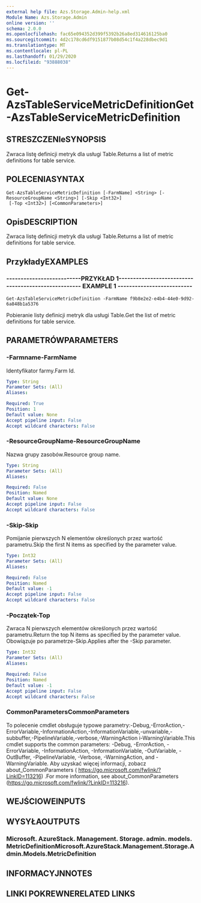 ```yaml
---
external help file: Azs.Storage.Admin-help.xml
Module Name: Azs.Storage.Admin
online version: ''
schema: 2.0.0
ms.openlocfilehash: fac65e094352d399f5392b26a8ed314616125ba0
ms.sourcegitcommit: 4d2c178cd6df9151877b08d54c1f4a228dbec9d1
ms.translationtype: MT
ms.contentlocale: pl-PL
ms.lasthandoff: 01/29/2020
ms.locfileid: "93888038"
---
```

# <span data-ttu-id="5522b-101">Get-AzsTableServiceMetricDefinition</span><span class="sxs-lookup"><span data-stu-id="5522b-101">Get-AzsTableServiceMetricDefinition</span></span>

## <span data-ttu-id="5522b-102">STRESZCZENIe</span><span class="sxs-lookup"><span data-stu-id="5522b-102">SYNOPSIS</span></span>
<span data-ttu-id="5522b-103">Zwraca listę definicji metryk dla usługi Table.</span><span class="sxs-lookup"><span data-stu-id="5522b-103">Returns a list of metric definitions for table service.</span></span>

## <span data-ttu-id="5522b-104">POLECENIA</span><span class="sxs-lookup"><span data-stu-id="5522b-104">SYNTAX</span></span>

```
Get-AzsTableServiceMetricDefinition [-FarmName] <String> [-ResourceGroupName <String>] [-Skip <Int32>]
 [-Top <Int32>] [<CommonParameters>]
```

## <span data-ttu-id="5522b-105">Opis</span><span class="sxs-lookup"><span data-stu-id="5522b-105">DESCRIPTION</span></span>
<span data-ttu-id="5522b-106">Zwraca listę definicji metryk dla usługi Table.</span><span class="sxs-lookup"><span data-stu-id="5522b-106">Returns a list of metric definitions for table service.</span></span>

## <span data-ttu-id="5522b-107">Przykłady</span><span class="sxs-lookup"><span data-stu-id="5522b-107">EXAMPLES</span></span>

### <span data-ttu-id="5522b-108">--------------------------PRZYKŁAD 1--------------------------</span><span class="sxs-lookup"><span data-stu-id="5522b-108">-------------------------- EXAMPLE 1 --------------------------</span></span>
```
Get-AzsTableServiceMetricDefinition -FarmName f9b8e2e2-e4b4-44e0-9d92-6a848b1a5376
```

<span data-ttu-id="5522b-109">Pobieranie listy definicji metryk dla usługi Table.</span><span class="sxs-lookup"><span data-stu-id="5522b-109">Get the list of metric definitions for table service.</span></span>

## <span data-ttu-id="5522b-110">PARAMETRÓW</span><span class="sxs-lookup"><span data-stu-id="5522b-110">PARAMETERS</span></span>

### <span data-ttu-id="5522b-111">-Farmname</span><span class="sxs-lookup"><span data-stu-id="5522b-111">-FarmName</span></span>
<span data-ttu-id="5522b-112">Identyfikator farmy.</span><span class="sxs-lookup"><span data-stu-id="5522b-112">Farm Id.</span></span>

```yaml
Type: String
Parameter Sets: (All)
Aliases: 

Required: True
Position: 1
Default value: None
Accept pipeline input: False
Accept wildcard characters: False
```

### <span data-ttu-id="5522b-113">-ResourceGroupName</span><span class="sxs-lookup"><span data-stu-id="5522b-113">-ResourceGroupName</span></span>
<span data-ttu-id="5522b-114">Nazwa grupy zasobów.</span><span class="sxs-lookup"><span data-stu-id="5522b-114">Resource group name.</span></span>

```yaml
Type: String
Parameter Sets: (All)
Aliases: 

Required: False
Position: Named
Default value: None
Accept pipeline input: False
Accept wildcard characters: False
```

### <span data-ttu-id="5522b-115">-Skip</span><span class="sxs-lookup"><span data-stu-id="5522b-115">-Skip</span></span>
<span data-ttu-id="5522b-116">Pomijanie pierwszych N elementów określonych przez wartość parametru.</span><span class="sxs-lookup"><span data-stu-id="5522b-116">Skip the first N items as specified by the parameter value.</span></span>

```yaml
Type: Int32
Parameter Sets: (All)
Aliases: 

Required: False
Position: Named
Default value: -1
Accept pipeline input: False
Accept wildcard characters: False
```

### <span data-ttu-id="5522b-117">-Początek</span><span class="sxs-lookup"><span data-stu-id="5522b-117">-Top</span></span>
<span data-ttu-id="5522b-118">Zwraca N pierwszych elementów określonych przez wartość parametru.</span><span class="sxs-lookup"><span data-stu-id="5522b-118">Return the top N items as specified by the parameter value.</span></span>
<span data-ttu-id="5522b-119">Obowiązuje po parametrze-Skip.</span><span class="sxs-lookup"><span data-stu-id="5522b-119">Applies after the -Skip parameter.</span></span>

```yaml
Type: Int32
Parameter Sets: (All)
Aliases: 

Required: False
Position: Named
Default value: -1
Accept pipeline input: False
Accept wildcard characters: False
```

### <span data-ttu-id="5522b-120">CommonParameters</span><span class="sxs-lookup"><span data-stu-id="5522b-120">CommonParameters</span></span>
<span data-ttu-id="5522b-121">To polecenie cmdlet obsługuje typowe parametry:-Debug,-ErrorAction,-ErrorVariable,-InformationAction,-InformationVariable,-unvariable,-subbuffer,-PipelineVariable,-verbose,-WarningAction i-WarningVariable.</span><span class="sxs-lookup"><span data-stu-id="5522b-121">This cmdlet supports the common parameters: -Debug, -ErrorAction, -ErrorVariable, -InformationAction, -InformationVariable, -OutVariable, -OutBuffer, -PipelineVariable, -Verbose, -WarningAction, and -WarningVariable.</span></span> <span data-ttu-id="5522b-122">Aby uzyskać więcej informacji, zobacz about_CommonParameters ( https://go.microsoft.com/fwlink/?LinkID=113216) .</span><span class="sxs-lookup"><span data-stu-id="5522b-122">For more information, see about_CommonParameters (https://go.microsoft.com/fwlink/?LinkID=113216).</span></span>

## <span data-ttu-id="5522b-123">WEJŚCIOWE</span><span class="sxs-lookup"><span data-stu-id="5522b-123">INPUTS</span></span>

## <span data-ttu-id="5522b-124">WYSYŁA</span><span class="sxs-lookup"><span data-stu-id="5522b-124">OUTPUTS</span></span>

### <span data-ttu-id="5522b-125">Microsoft. AzureStack. Management. Storage. admin. models. MetricDefinition</span><span class="sxs-lookup"><span data-stu-id="5522b-125">Microsoft.AzureStack.Management.Storage.Admin.Models.MetricDefinition</span></span>

## <span data-ttu-id="5522b-126">INFORMACYJN</span><span class="sxs-lookup"><span data-stu-id="5522b-126">NOTES</span></span>

## <span data-ttu-id="5522b-127">LINKI POKREWNE</span><span class="sxs-lookup"><span data-stu-id="5522b-127">RELATED LINKS</span></span>

